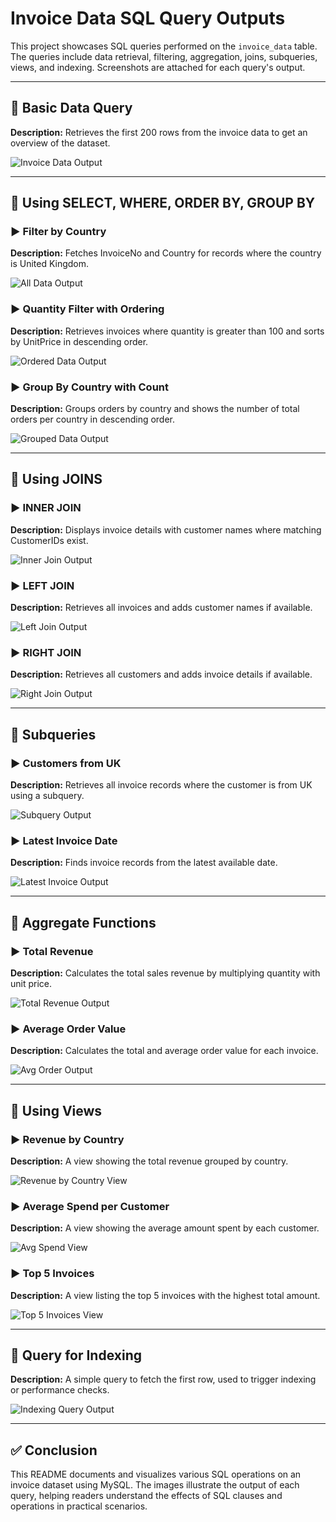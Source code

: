 # Invoice Data SQL Query Outputs

This project showcases SQL queries performed on the `invoice_data` table. The queries include data retrieval, filtering, aggregation, joins, subqueries, views, and indexing. Screenshots are attached for each query's output.

---

## 📌 Basic Data Query

**Description:** Retrieves the first 200 rows from the invoice data to get an overview of the dataset.

![Invoice Data Output](invoice_data_output_1.png)

---

## 📌 Using SELECT, WHERE, ORDER BY, GROUP BY

### ▶️ Filter by Country
**Description:** Fetches InvoiceNo and Country for records where the country is United Kingdom.

![All Data Output](invoice_data_output_2.png)

### ▶️ Quantity Filter with Ordering
**Description:** Retrieves invoices where quantity is greater than 100 and sorts by UnitPrice in descending order.

![Ordered Data Output](invoice_data_ordered.png)

### ▶️ Group By Country with Count
**Description:** Groups orders by country and shows the number of total orders per country in descending order.

![Grouped Data Output](grouped_by_country.png)

---

## 📌 Using JOINS

### ▶️ INNER JOIN
**Description:** Displays invoice details with customer names where matching CustomerIDs exist.

![Inner Join Output](inner_join_output.png)

### ▶️ LEFT JOIN
**Description:** Retrieves all invoices and adds customer names if available.

![Left Join Output](left_join_output.png)

### ▶️ RIGHT JOIN
**Description:** Retrieves all customers and adds invoice details if available.

![Right Join Output](right_join_output.png)

---

## 📌 Subqueries

### ▶️ Customers from UK
**Description:** Retrieves all invoice records where the customer is from UK using a subquery.

![Subquery Output](subquery_output.png)

### ▶️ Latest Invoice Date
**Description:** Finds invoice records from the latest available date.

![Latest Invoice Output](latest_invoice_output.png)

---

## 📌 Aggregate Functions

### ▶️ Total Revenue
**Description:** Calculates the total sales revenue by multiplying quantity with unit price.

![Total Revenue Output](total_revenue_output.png)

### ▶️ Average Order Value
**Description:** Calculates the total and average order value for each invoice.

![Avg Order Output](avg_order_value_output.png)

---

## 📌 Using Views

### ▶️ Revenue by Country
**Description:** A view showing the total revenue grouped by country.

![Revenue by Country View](revenue_by_country_view.png)

### ▶️ Average Spend per Customer
**Description:** A view showing the average amount spent by each customer.

![Avg Spend View](avg_spend_view.png)

### ▶️ Top 5 Invoices
**Description:** A view listing the top 5 invoices with the highest total amount.

![Top 5 Invoices View](top_5_invoices_view.png)

---

## 📌 Query for Indexing

**Description:** A simple query to fetch the first row, used to trigger indexing or performance checks.

![Indexing Query Output](indexing_query_output.png)

---

## ✅ Conclusion

This README documents and visualizes various SQL operations on an invoice dataset using MySQL. The images illustrate the output of each query, helping readers understand the effects of SQL clauses and operations in practical scenarios.


